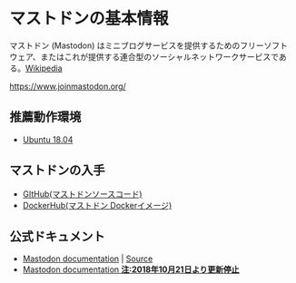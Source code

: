 <!-- TITLE: マストドンの基本情報 -->
<!-- SUBTITLE: マストドンの基本的な情報です -->

# マストドンの基本情報

マストドン (Mastodon) はミニブログサービスを提供するためのフリーソフトウェア、またはこれが提供する連合型のソーシャルネットワークサービスである。[Wikipedia](https://ja.wikipedia.org/wiki/マストドン_(ミニブログ))

https://www.joinmastodon.org/

## 推薦動作環境

* [Ubuntu 18.04](https://docs.joinmastodon.org/administration/installation/#basic-server-setup-optional)

## マストドンの入手
* [GItHub(マストドンソースコード)](https://github.com/tootsuite/mastodon)
* [DockerHub(マストドン Dockerイメージ)](https://hub.docker.com/r/gargron/mastodon/)

## 公式ドキュメント
* [Mastodon documentation](https://docs.joinmastodon.org/) | [Source](https://source.joinmastodon.org/mastodon/docs)
* [Mastodon documentation **注:2018年10月21日より更新停止**](https://github.com/tootsuite/documentation)
